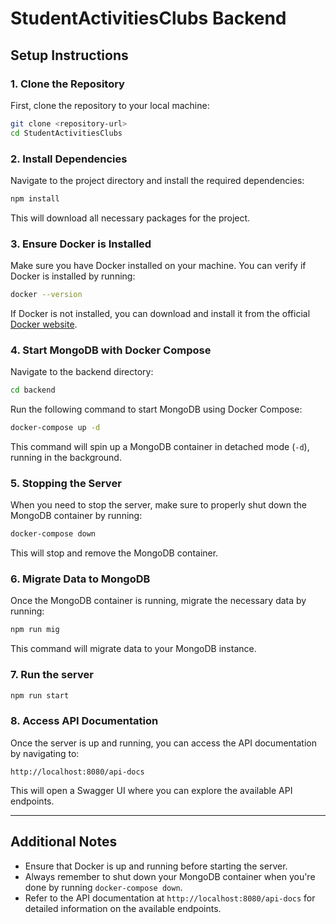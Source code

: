 
# StudentActivitiesClubs Backend

## Setup Instructions

### 1. Clone the Repository

First, clone the repository to your local machine:

```bash
git clone <repository-url>
cd StudentActivitiesClubs
```

### 2. Install Dependencies

Navigate to the project directory and install the required dependencies:

```bash
npm install
```

This will download all necessary packages for the project.

### 3. Ensure Docker is Installed

Make sure you have Docker installed on your machine. You can verify if Docker is installed by running:

```bash
docker --version
```

If Docker is not installed, you can download and install it from the official [Docker website](https://www.docker.com/products/docker-desktop).

### 4. Start MongoDB with Docker Compose

Navigate to the backend directory:

```bash
cd backend
```

Run the following command to start MongoDB using Docker Compose:

```bash
docker-compose up -d
```

This command will spin up a MongoDB container in detached mode (`-d`), running in the background.

### 5. Stopping the Server

When you need to stop the server, make sure to properly shut down the MongoDB container by running:

```bash
docker-compose down
```

This will stop and remove the MongoDB container.

### 6. Migrate Data to MongoDB

Once the MongoDB container is running, migrate the necessary data by running:

```bash
npm run mig
```

This command will migrate data to your MongoDB instance.

### 7. Run the server

```bash
npm run start
```

### 8. Access API Documentation

Once the server is up and running, you can access the API documentation by navigating to:

```
http://localhost:8080/api-docs
```

This will open a Swagger UI where you can explore the available API endpoints.

---

## Additional Notes

- Ensure that Docker is up and running before starting the server.
- Always remember to shut down your MongoDB container when you're done by running `docker-compose down`.
- Refer to the API documentation at `http://localhost:8080/api-docs` for detailed information on the available endpoints.
